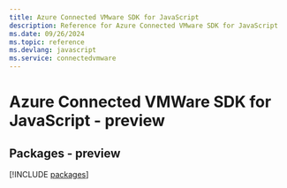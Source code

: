 ```yaml
---
title: Azure Connected VMware SDK for JavaScript
description: Reference for Azure Connected VMware SDK for JavaScript
ms.date: 09/26/2024
ms.topic: reference
ms.devlang: javascript
ms.service: connectedvmware
---
```

# Azure Connected VMWare SDK for JavaScript - preview
## Packages - preview
[!INCLUDE [packages](connected-vmware-index.md)]